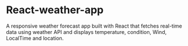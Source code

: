 # React-weather-app
A responsive weather forecast app built with React that fetches real-time data using weather API and displays temperature, condition, Wind, LocalTime and location.
